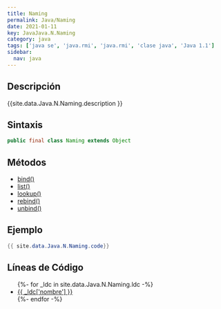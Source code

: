 ```yaml
---
title: Naming
permalink: Java/Naming
date: 2021-01-11
key: JavaJava.N.Naming
category: java
tags: ['java se', 'java.rmi', 'java.rmi', 'clase java', 'Java 1.1']
sidebar: 
  nav: java
---
```


## Descripción
{{site.data.Java.N.Naming.description }}

## Sintaxis
~~~java
public final class Naming extends Object
~~~

## Métodos
* [bind()](/Java/Naming/bind)
* [list()](/Java/Naming/list)
* [lookup()](/Java/Naming/lookup)
* [rebind()](/Java/Naming/rebind)
* [unbind()](/Java/Naming/unbind)

## Ejemplo
~~~java
{{ site.data.Java.N.Naming.code}}
~~~

## Líneas de Código
<ul>
{%- for _ldc in site.data.Java.N.Naming.ldc -%}
   <li>
       <a href="{{_ldc['url'] }}">{{ _ldc['nombre'] }}</a>
   </li>
{%- endfor -%}
</ul>

